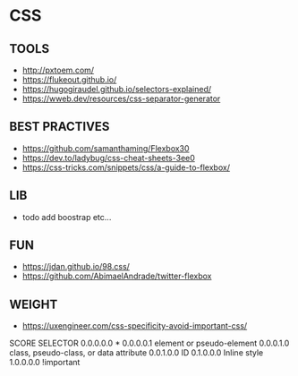 # CSS

## TOOLS 
- http://pxtoem.com/
- https://flukeout.github.io/
- https://hugogiraudel.github.io/selectors-explained/
- https://wweb.dev/resources/css-separator-generator

## BEST PRACTIVES
- https://github.com/samanthaming/Flexbox30
- https://dev.to/ladybug/css-cheat-sheets-3ee0
- https://css-tricks.com/snippets/css/a-guide-to-flexbox/

## LIB
- todo add boostrap etc...

## FUN
- https://jdan.github.io/98.css/
- https://github.com/AbimaelAndrade/twitter-flexbox

## WEIGHT
- https://uxengineer.com/css-specificity-avoid-important-css/

SCORE	SELECTOR
0.0.0.0.0	*
0.0.0.0.1	element or pseudo-element
0.0.0.1.0	class, pseudo-class, or data attribute
0.0.1.0.0	ID
0.1.0.0.0	Inline style
1.0.0.0.0	!important